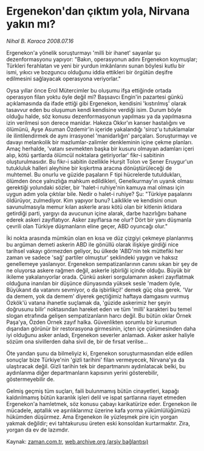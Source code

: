 # Ergenekon'dan çıktım yola, Nirvana yakın mı?

*Nihal B. Karaca 2008.07.16*

<tr><td class="metin" colspan="2" style="padding-top: 20px; padding-left: 5px; padding-right: 10px;">Ergenekon'a yönelik soruşturmayı 'milli bir ihanet' sayanlar şu dezenformasyonu yapıyor: "Bakın, operasyonun adını Ergenekon koymuşlar; Türkleri ferahlatan ve yeni bir yurdun imkânlarını sunan böylesi kutlu bir ismi, yıkıcı ve bozguncu olduğunu iddia ettikleri bir örgütün deşifre edilmesini sağlayacak operasyona veriyorlar."</td></tr><tr><td class="metin" colspan="2" style="padding-top: 20px; padding-left: 5px; padding-right: 10px;"><p>Oysa yıllar önce Erol Mütercimler bu oluşumu ifşa ettiğinde ortada operasyon filan yoktu öyle değil mi? Başsavcı Engin'in pazartesi günkü açıklamasında da ifade ettiği gibi Ergenekon, kendisini 'kıstırılmış' olarak tasavvur eden bu oluşumun kendi kendisine verdiği isim. Durum böyle olduğu halde, söz konusu dezenformasyonun yapılması ya da yapılmasına izin verilmesi son derece manidar. Hakeza Okkır'ın kanser hastalığını ve ölümünü, Ayşe Asuman Özdemir'in içeride yakalandığı 'siroz'u tutuklamalar ile ilintilendirmek de aynı irrasyonel 'manidarlığın' parçaları. Soruşturmayı ve davayı melankolik bir mazlumlar-zalimler denkleminin içine çekme planları. Amaç herhalde, 'vatanı sevmekten başka bir kusuru olmayan adamları içeri alıp, kötü şartlarda ölümcül noktalara getiriyorlar' fikr-i sabitinin oluşturulmasıdır. Bu fikr-i sabitin özellikle Hurşit Tolon ve Şener Eruygur'un tutukluluk halleri aleyhine bir kışkırtma aracına dönüştürüleceği de muhtemel. Bu onurlu ve güzide paşaların F tipi hücrelerde tutuldukları, ölümden önce yalnızlığa mahkum edildikleri, Genelkurmay'ın uyanık olması gerektiği yolundaki sözler, bir 'halet-i ruhiye'nin kamuya mal olması için uygun adım yola çıktılar bile. Nedir o halet-i ruhiye? Şu: "Türkiye paşalarını öldürüyor, zulmediyor. Kim yapıyor bunu? Laiklikle ve kendisini onun savunulmasıyla memur kılan askerle arası kötü olan bir kitlenin iktidara getirdiği parti, yargıyı da avucunun içine alarak, darbe hazırlığını bahane ederek askeri zayıflatıyor. Asker zayıflarsa ne olur? Dört bir yanı düşmanla çevrili olan Türkiye düşmanların eline geçer, ABD oyuncağı olur." 
<p>İki nokta arasında mümkün olan en kısa ve düz çizgiyi çekmeye planlanmış bu argüman demeti askerin ABD ile gönüllü olarak ilişkiye girdiği nice tarihsel vakayı görmezden geliyor, bu ülkede 'ABD'nin tek müttefiki her zaman ve sadece 'sağ' partiler olmuştur' şeklindeki yaygın ve haksız genellemeye yaslanıyor. Ergenekon sempatizanlarının canını sıkan bir şey de ne oluyorsa askere rağmen değil, askerle işbirliği içinde olduğu. Büyük bir ikileme yakalanıyorlar orada. Çünkü askeri sorgulamanın askeri zayıflatmak olduğuna inanılan bir düşünce dünyasında yüksek sesle 'madem öyle, Büyükanıt da vatanını sevmiyor, o da işbirlikçi!' demek güç olsa gerek. 'Var da demem, yok da demem' diyerek geçtiğimiz haftaya damgasını vurmuş Özkök'ü vatana ihanetle suçlamak da, 'güzide askerimiz her şeyin doğrusunu bilir' noktasından hareket eden ve tüm 'milli' karakteri bu temel slogan etrafında gelişen sempatizanların harcı değil. Bu bütün oklar Örnek Paşa'ya, Özden Örnek zayıf halka. Güvenlikten sorumlu bir kurumun dışarıdan görünür bir restorasyona girmesinin, içten içe çürümesinden daha iyi olduğunu asker anladı, Ergenekon severler anlamadı. Asker asker haliyle sözüm ona sivillerden daha sivil de, bir de fırsat verilse...
<p>Öte yandan şunu da bilmeliyiz ki, Ergenekon soruşturmasından elde edilen sonuçlar bize Türkiye'nin 'gizli tarihini' filan vermeyecek, Nirvana'ya da ulaştıracak değil. Gizli tarihin tek bir departmanını aydınlatacak belki, bu aydınlanma diğer departmanların kapısının yerini gösterebilir, göstermeyebilir de. 
<p>Gelmiş geçmiş tüm suçları, faili bulunmamış bütün cinayetleri, kapağı kaldırılmamış bütün karanlık işleri delil ve ispat şartlarına riayet etmeden Ergenekon'a hamletmek, söz konusu çabayı karikatürize eder. Ergenekon ile mücadele, aptallık ve aşırılıklarımız üzerine kafa yorma yükümlülüğümüzü hükümden düşürmez. Ama Ergenekon ile yüzleşmek pire için yorgan yakmak değildir; evi tahtakurusu üreten eski konsoldan kurtarmaktır. Zira, yorgan da ev de lazımdır.<br/></p></p></p></p></td></tr>

Kaynak: [zaman.com.tr](http://zaman.com.tr/yazar.do?yazino=714760), [web.archive.org (arşiv bağlantısı)](http://web.archive.org/web/20080828175940/http://www.zaman.com.tr:80/yazar.do?yazino=714760)
